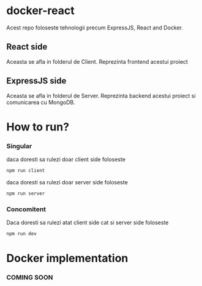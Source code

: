 # docker-react
Acest repo foloseste tehnologii precum ExpressJS, React and Docker.

## React side
Aceasta se afla in folderul de Client. Reprezinta frontend acestui proiect

## ExpressJS side
Aceasta se afla in folderul de Server. Reprezinta backend acestui proiect si comunicarea cu MongoDB.

# How to run?
### Singular
daca doresti sa rulezi doar client side foloseste
```bash
npm run client
```
daca doresti sa rulezi doar server side foloseste
```bash
npm run server
```
### Concomitent
Daca doresti sa rulezi atat client side cat si server side foloseste
```bash
npm run dev
```
# Docker implementation
### COMING SOON
